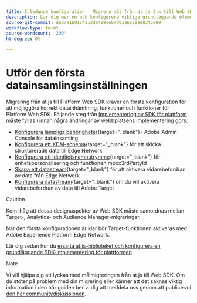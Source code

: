 ```yaml
---
title: Inledande konfiguration | Migrera mål från at.js 2.x till Web SDK
description: Lär dig mer om och konfigurera viktiga grundläggande element som krävs för implementeringen av Platform Web SDK
source-git-commit: dad7a1b01c4313d6409ce07d01a6520ed83f5e89
workflow-type: tm+mt
source-wordcount: '290'
ht-degree: 0%

---
```


# Utför den första datainsamlingsinställningen

Migrering från at.js till Platform Web SDK kräver en första konfiguration för att möjliggöra korrekt datainhämtning, funktioner och funktioner för Platform Web SDK. Följande steg från [Implementering av SDK för plattform](https://experienceleague.adobe.com/docs/platform-learn/implement-web-sdk/overview.html) måste fyllas i innan några ändringar av webbplatsens implementering görs:

- [Konfigurera lämpliga behörigheter](https://experienceleague.adobe.com/docs/platform-learn/implement-web-sdk/initial-configuration/configure-permissions.html){target=&quot;_blank&quot;} i Adobe Admin Console för datainsamling
- [Konfigurera ett XDM-schema](https://experienceleague.adobe.com/docs/platform-learn/implement-web-sdk/initial-configuration/configure-schemas.html){target=&quot;_blank&quot;} för att skicka strukturerade data till Edge Network
- [Konfigurera ett identitetsnamnutrymme](https://experienceleague.adobe.com/docs/platform-learn/implement-web-sdk/initial-configuration/configure-identities.html){target=&quot;_blank&quot;} för enhetspersonalisering och funktionen mbox3rdPartyId
- [Skapa ett datastream](https://experienceleague.adobe.com/docs/platform-learn/implement-web-sdk/initial-configuration/configure-datastream.html){target=&quot;_blank&quot;} för att aktivera vidarebefordran av data från Edge Network
- [Konfigurera datastream](https://experienceleague.adobe.com/docs/platform-learn/implement-web-sdk/applications-setup/setup-target.html#configure-the-datastream){target=&quot;_blank&quot;} om du vill aktivera vidarebefordran av data till Adobe Target

>[!CAUTION]
>
>Kom ihåg att dessa designaspekter av Web SDK måste samordnas mellan Target-, Analytics- och Audience Manager-migreringar.

När den första konfigurationen är klar bör Target-funktionen aktiveras med Adobe Experience Platform Edge Network.

Lär dig sedan hur du [ersätta at.js-biblioteket och konfigurera en grundläggande SDK-implementering för plattformen](replace-library.md).

>[!NOTE]
>
>Vi vill hjälpa dig att lyckas med målmigreringen från at.js till Web SDK. Om du stöter på problem med din migrering eller känner att det saknas viktig information i den här guiden ber vi dig att meddela oss genom att publicera i [den här communitydiskussionen](https://experienceleaguecommunities.adobe.com/t5/adobe-experience-platform-launch/tutorial-discussion-implement-adobe-experience-cloud-with-web/td-p/444996).
